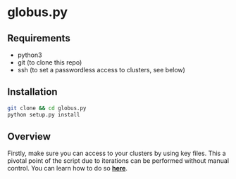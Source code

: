 # globus.py

## Requirements
* python3
* git (to clone this repo) 
* ssh (to set a passwordless access to clusters, see below)

## Installation

```bash
git clone && cd globus.py
python setup.py install
```

## Overview

Firstly, make sure you can access to your clusters by using key files. This a pivotal point of the script due to iterations can be performed without manual control. You can learn how to do so [**here**](setPasswordlessAccess.md).




